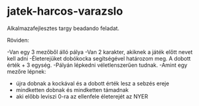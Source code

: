 # jatek-harcos-varazslo
Alkalmazafejlesztes targy beadando feladat. 

Röviden:

-Van egy 3 mezőből álló pálya
-Van 2 karakter, akiknek a játék előtt nevet kell adni
-Életerejüket dobókocka segítségével határozom meg. A dobott érték + 3 egység. 
-Pályán lépkedni véletlenszerűen tudnak. 
-Amint egy mezőre lépnek:
  - újra dobnak a kockával és a dobott érték lesz a sebzés ereje
  - mindketten dobnak és mindketten támadnak
  - aki előbb leviszi 0-ra az ellenfele életerejét az NYER
 
